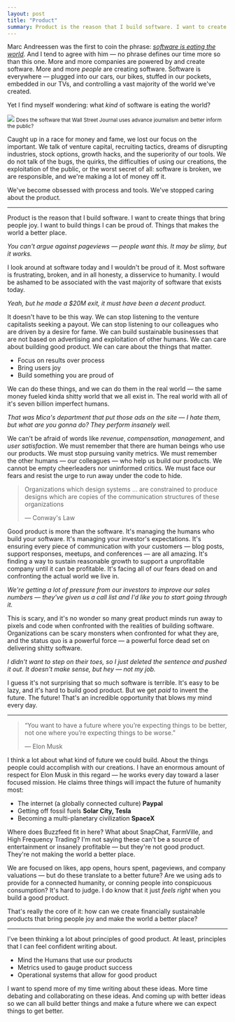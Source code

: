 ```yaml
---
layout: post
title: "Product"
summary: Product is the reason that I build software. I want to create things that bring people joy. I want to build things I can be proud of. Things that makes the world a better place.
---
```


Marc Andreessen was the first to coin the phrase: *[software is eating the world](http://online.wsj.com/news/articles/SB10001424053111903480904576512250915629460)*. And I tend to agree with him — no phrase defines our time more so than this one. More and more companies are powered by and create software. More and more *people* are creating software. Software is everywhere — plugged into our cars, our bikes, stuffed in our pockets, embedded in our TVs, and controlling a vast majority of the world we've created. 

Yet I find myself wondering: what *kind* of software is eating the world?

<div class="figure">
  <img src="http://assets.warpspire.com/images/product/wsj.jpg">
  <small>Does the software that Wall Street Journal uses advance journalism and better inform the public?</small>
</div>

Caught up in a race for money and fame, we lost our focus on the important. We talk of venture capital, recruiting tactics, dreams of disrupting industries, stock options, growth hacks, and the superiority of our tools. We do not talk of the bugs, the quirks, the difficulties of using our creations, the exploitation of the public, or the worst secret of all: software is broken, we are responsible, and we're making a lot of money off it.

We've become obsessed with process and tools. We've stopped caring about the product.

---

Product is the reason that I build software. I want to create things that bring people joy. I want to build things I can be proud of. Things that makes the world a better place.

*You can't argue against pageviews — people want this. It may be slimy, but it works.*

I look around at software today and I wouldn't be proud of it. Most software is frustrating, broken, and in all honesty, a disservice to humanity.  I would be ashamed to be associated with the vast majority of software that exists today. 

*Yeah, but he made a $20M exit, it must have been a decent product.*

It doesn't have to be this way. We can stop listening to the venture capitalists seeking a payout. We can stop listening to our colleagues who are driven by a desire for fame. We can build sustainable businesses that are not based on advertising and exploitation of other humans. We can care about building good product. We can care about the things that matter.

* Focus on results over process
* Bring users joy
* Build something you are proud of

We can do these things, and we can do them in the real world — the same money fueled kinda shitty world that we all exist in. The real world with all of it's seven billion imperfect humans.

*That was Mica's department that put those ads on the site — I hate them, but what are you gonna do? They perform insanely well.*

We can't be afraid of words like *revenue*, *compensation*, *management*, and *user satisfaction*. We must remember that there are human beings who use our products. We must stop pursuing vanity metrics. We must remember the other humans — our colleagues — who help us build our products. We cannot be empty cheerleaders nor uninformed critics. We must face our fears and resist the urge to run away under the code to hide.

> Organizations which design systems ... are constrained to produce designs which are copies of the communication structures of these organizations
>
> — Conway's Law

Good product is more than the software. It's managing the humans who build your software. It's managing your investor's expectations. It's ensuring every piece of communication with your customers — blog posts, support responses, meetups, and conferences — are all amazing. It's finding a way to sustain reasonable growth to support a unprofitable company until it can be profitable. It's facing all of our fears dead on and confronting the actual world we live in.

*We're getting a lot of pressure from our investors to improve our sales numbers — they've given us a call list and I'd like you to start going through it.*

This is scary, and it's no wonder so many great product minds run away to pixels and code when confronted with the realities of building software. Organizations can be scary monsters when confronted for what they are, and the status quo is a powerful force — a powerful force dead set on delivering shitty software.

*I didn't want to step on their toes, so I just deleted the sentence and pushed it out. It doesn't make sense, but hey — not my job.*

I guess it's not surprising that so much software is terrible. It's easy to be lazy, and it's hard to build good product. But we get *paid* to invent the future. The future! That's an incredible opportunity that blows my mind every day.

----

> “You want to have a future where you’re expecting things to be better, not one where you’re expecting things to be worse.”
>
> — Elon Musk

I think a lot about what kind of future we could build. About the things people could accomplish with our creations. I have an enormous amount of respect for Elon Musk in this regard — he works every day toward a laser focused mission. He claims three things will impact the future of humanity most:

* The internet (a globally connected culture) **Paypal**
* Getting off fossil fuels **Solar City, Tesla**
* Becoming a multi-planetary civilization **SpaceX**

Where does Buzzfeed fit in here? What about SnapChat, FarmVille, and High Frequency Trading? I'm not saying these can't be a source of entertainment or insanely profitable — but they're not good product. They're not making the world a better place.

We are focused on likes, app opens, hours spent, pageviews, and company valuations — but do these translate to a better future? Are we using ads to provide for a connected humanity, or conning people into conspicuous consumption? It's hard to judge. I do know that it just *feels right* when you build a good product.

That's really the core of it: how can we create financially sustainable products that bring people joy and make the world a better place?

----

I've been thinking a lot about principles of good product. At least, principles that I can feel confident writing about.

* Mind the Humans that use our products
* Metrics used to gauge product success
* Operational systems that allow for good product

I want to spend more of my time writing about these ideas. More time debating and collaborating on these ideas. And coming up with better ideas so we can all build better things and make a future where we can expect things to get better.
